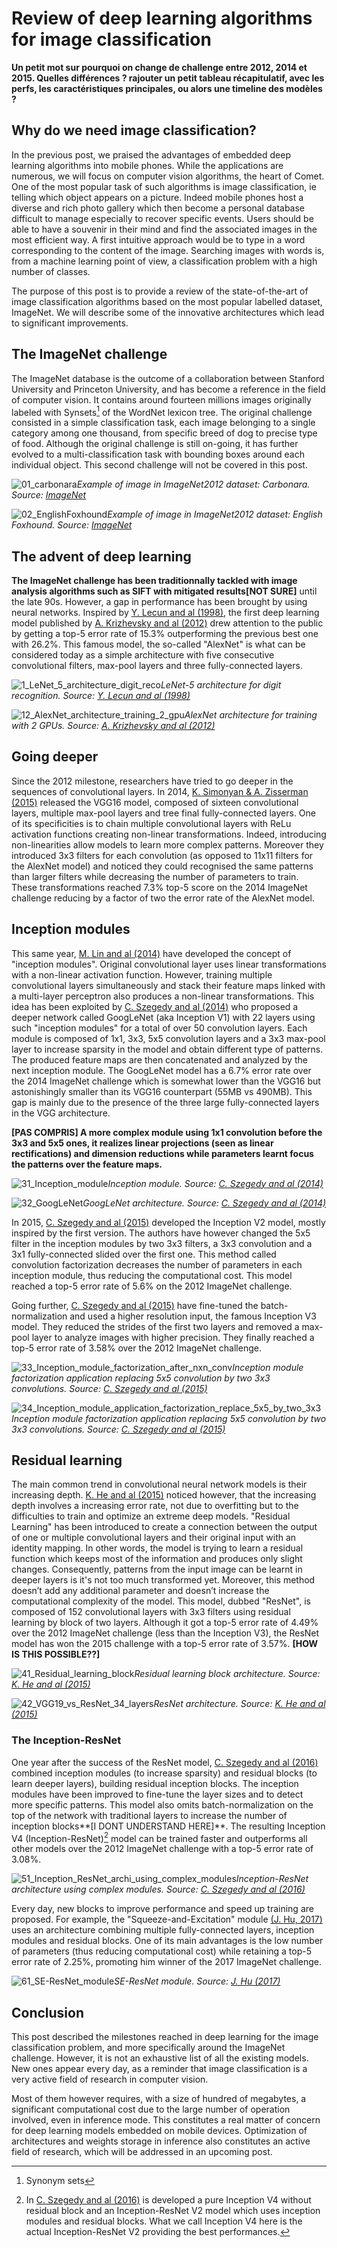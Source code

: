 # Review of deep learning algorithms for image classification

**Un petit mot sur pourquoi on change de challenge entre 2012, 2014 et 2015. Quelles différences ? rajouter un petit tableau récapitulatif, avec les perfs, les caractéristiques principales, ou alors une timeline des modèles ?**

## Why do we need image classification?
In the previous post, we praised the advantages of embedded deep learning algorithms into mobile phones. While the applications are numerous, we will focus on computer vision algorithms, the heart of Comet. One of the most popular task of such algorithms is image classification, ie telling which object appears on a picture. Indeed mobile phones host a diverse and rich photo gallery which then become a personal database difficult to manage especially to recover specific events. Users should be able to have a souvenir in their mind and find the associated images in the most efficient way. A first intuitive approach would be to type in a word corresponding to the content of the image. Searching images with words is, from a machine learning point of view, a classification problem with a high number of classes. 

The purpose of this post is to provide a review of the state-of-the-art of image classification algorithms based on the most popular labelled dataset, ImageNet. We will describe some of the innovative architectures which lead to significant improvements.


## The ImageNet challenge
The ImageNet database is the outcome of a collaboration between Stanford University and Princeton University, and has become a reference in the field of computer vision. It contains around fourteen millions images originally labeled with Synsets[^1] of the WordNet lexicon tree. The original challenge
consisted in a simple classification task, each image belonging to a single
category among one thousand, from specific breed of dog to precise
type of food. Although the original challenge is still on-going, it has further evolved to a multi-classification task with bounding boxes around each individual object. This second challenge will not be covered in this post.

![01_carbonara](01_carbonara.JPEG)*Example of image in ImageNet2012 dataset: Carbonara. Source: [ImageNet](www.image-net.org/)*

![02_EnglishFoxhound](02_EnglishFoxhound.JPEG)*Example of image in ImageNet2012 dataset: English Foxhound. Source: [ImageNet](www.image-net.org/)*

## The advent of deep learning
**The ImageNet challenge has been traditionnally tackled with image analysis algorithms such as SIFT with mitigated results[NOT SURE]** until the late 90s. However, a gap in performance has been brought by using neural networks. Inspired by [Y. Lecun and al (1998)](http://yann.lecun.com/exdb/publis/pdf/lecun-01a.pdf), the first deep learning model published by [A. Krizhevsky and al (2012)](https://papers.nips.cc/paper/4824-imagenet-classification-with-deep-convolutional-neural-networks) drew attention to the public by getting a top-5 error rate of 15.3% outperforming the previous best one with 26.2%. This famous model, the so-called "AlexNet" is what can be considered today as a simple architecture with five consecutive convolutional filters, max-pool layers and three fully-connected layers.

![1_LeNet_5_architecture_digit_reco](11_LeNet_5_architecture_digit_reco.png)*LeNet-5 architecture for digit recognition. Source: [Y. Lecun and al (1998)](http://yann.lecun.com/exdb/publis/pdf/lecun-01a.pdf)*

![12_AlexNet_architecture_training_2_gpu](12_AlexNet_architecture_training_2_gpu.png)*AlexNet architecture for training with 2 GPUs. Source: [A. Krizhevsky and al (2012)](https://papers.nips.cc/paper/4824-imagenet-classification-with-deep-convolutional-neural-networks)*


## Going deeper  
Since the 2012 milestone, researchers have tried to go deeper in the sequences of convolutional layers. In 2014, [K. Simonyan & A. Zisserman (2015)](https://arxiv.org/abs/1409.1556.pdf) released the VGG16 model, composed of sixteen convolutional layers, multiple max-pool layers and tree final fully-connected layers. One of its specificities is to chain multiple convolutional layers with ReLu activation functions creating non-linear transformations. Indeed, introducing non-linearities allow models to learn more complex patterns. Moreover they introduced 3x3 filters for each convolution (as opposed to 11x11 filters for the AlexNet model) and noticed they could recognised the same patterns than larger filters while decreasing the number of parameters to train. These transformations reached 7.3% top-5 score on the 2014 ImageNet challenge reducing by a factor of two the error rate of the AlexNet model.

## Inception modules
This same year, [M. Lin and al (2014)](https://arxiv.org/abs/1312.4400.pdf) have developed the concept of "inception modules". Original convolutional layer uses linear transformations with a non-linear activation function. However, training multiple convolutional layers simultaneously and stack their feature maps linked with a multi-layer perceptron also produces a non-linear transformations. This idea has been exploited by [C. Szegedy and al (2014)](https://arxiv.org/abs/1409.4842) who proposed a deeper network called GoogLeNet (aka Inception V1) with 22 layers using such "inception modules" for a total of over 50 convolution layers. Each module is composed of 1x1, 3x3, 5x5 convolution layers and a 3x3 max-pool layer to increase sparsity in the model and obtain different type of patterns. The produced feature maps are then concatenated and analyzed by the next inception module. The GoogLeNet model has a 6.7% error rate over the 2014 ImageNet challenge which is somewhat lower than the VGG16 but astonishingly smaller than its VGG16 counterpart (55MB vs 490MB). This gap is mainly due to the presence of the three large fully-connected layers in the VGG architecture.


**[PAS COMPRIS] A more complex module using 1x1 convolution before the 3x3 and 5x5 ones, it realizes linear projections (seen as linear rectifications) and dimension reductions while parameters learnt focus the patterns over the feature maps.**

![31_Inception_module](31_Inception_module.png)*Inception module. Source: [C. Szegedy and al (2014)](https://arxiv.org/abs/1409.4842)*

![32_GoogLeNet](32_GoogLeNet.png)*GoogLeNet architecture. Source: [C. Szegedy and al (2014)](https://arxiv.org/abs/1409.4842)*

In 2015, [C. Szegedy and al (2015)](https://arxiv.org/abs/1512.00567) developed  the Inception V2 model, mostly inspired by the first version. The authors have however changed the 5x5 filter in the inception modules by two 3x3 filters, a 3x3 convolution and a 3x1 fully-connected slided over the first one. This method called convolution factorization decreases the number of parameters in each inception module, thus reducing the computational cost. This model reached a top-5 error rate of 5.6% on the 2012 ImageNet challenge.

Going further, [C. Szegedy and al (2015)](https://arxiv.org/abs/1512.00567) have fine-tuned the batch-normalization and used a higher resolution input, the famous Inception V3 model. They reduced the strides of the first two layers and removed a max-pool layer to analyze images with higher precision. They finally reached a top-5 error rate of 3.58% over the 2012 ImageNet challenge.

![33_Inception_module_factorization_after_nxn_conv](33_Inception_module_factorization_after_nxn_conv.png)*Inception module factorization application replacing 5x5 convolution
by two 3x3 convolutions. Source: [C. Szegedy and al (2015)](https://arxiv.org/abs/1512.00567)*

![34_Inception_module_application_factorization_replace_5x5_by_two_3x3](34_Inception_module_application_factorization_replace_5x5_by_two_3x3.png)*Inception module factorization application replacing 5x5 convolution
by two 3x3 convolutions. Source: [C. Szegedy and al (2015)](https://arxiv.org/abs/1512.00567)*


## Residual learning
The main common trend in convolutional neural network models is their increasing depth. [K. He and al (2015)](http://arxiv.org/abs/1512.03385) noticed however,  that the increasing depth involves a increasing error rate, not due to overfitting but to the difficulties to train and optimize an extreme deep models. "Residual Learning" has been introduced to create a connection
between the output of one or multiple convolutional layers and their
original input with an identity mapping. In other words, the model is
trying to learn a residual function which keeps most of the information
and produces only slight changes. Consequently, patterns from the input image can be learnt in deeper layers is it's not too much transformed yet. Moreover, this method doesn’t add any additional parameter and doesn’t increase the computational complexity of the model. This model, dubbed "ResNet", is composed of 152 convolutional layers with 3x3 filters using residual learning by
block of two layers. Although it got a top-5 error rate of 4.49% over
the 2012 ImageNet challenge (less than the Inception V3), the ResNet
model has won the 2015 challenge with a top-5 error rate of 3.57%. **[HOW IS THIS POSSIBLE??]**

![41_Residual_learning_block](41_Residual_learning_block.png)*Residual learning block architecture. Source: [K. He and al (2015)](http://arxiv.org/abs/1512.03385)*

![42_VGG19_vs_ResNet_34_layers](42_VGG19_vs_ResNet_34_layers.png)*ResNet architecture. Source: [K. He and al (2015)](http://arxiv.org/abs/1512.03385)*

### The Inception-ResNet
One year after the success of the ResNet model, [C. Szegedy and al (2016)](http://arxiv.org/abs/1602.07261) combined inception modules (to increase sparsity) and residual blocks (to learn deeper layers), building residual inception blocks. The inception modules have been improved to fine-tune the layer sizes and to detect more specific patterns. This model also omits batch-normalization on the top of the network with traditional layers to increase the number of inception blocks**[I DONT UNDERSTAND HERE]**. The resulting Inception V4 (Inception-ResNet)[^2] model can be trained faster and outperforms all other models over the 2012 ImageNet challenge with a top-5 error rate of 3.08%.

![51_Inception_ResNet_archi_using_complex_modules](51_Inception_ResNet_archi_using_complex_modules.png)*Inception-ResNet architecture using complex modules. Source: [C. Szegedy and al (2016)](http://arxiv.org/abs/1602.07261)*

Every day, new blocks to improve performance and speed up training
are proposed. For example, the "Squeeze-and-Excitation" module
[(J. Hu, 2017)](https://arxiv.org/abs/1709.01507) uses an architecture combining multiple fully-connected layers, inception modules and residual blocks. One of its main advantages is the low number of parameters (thus reducing computational cost) while retaining a top-5 error rate of 2.25%, promoting him winner of the 2017 ImageNet challenge.

![61_SE-ResNet_module](61_SE-ResNet_module.png)*SE-ResNet module. Source: [J. Hu (2017)](https://arxiv.org/abs/1709.01507)*

## Conclusion
This post described the milestones reached in deep learning for the image classification problem, and more specifically around the ImageNet challenge. However, it is not an exhaustive list of all the existing models. New ones appear every day, as a reminder that image classification is a very active field of research in computer vision.

Most of them however requires, with a size of hundred of megabytes, a significant computational cost due to the large number of operation involved, even in inference mode. This constitutes a real matter of concern for deep learning models embedded on mobile devices. Optimization of architectures and weights storage in inference also constitutes an active field of research, which will be addressed in an upcoming post.

[^1]: Synonym sets

[^2]: In [C. Szegedy and al (2016)](http://arxiv.org/abs/1602.07261) is developed a pure Inception V4 without residual block and an Inception-ResNet V2 model which uses inception modules and residual blocks. What we call Inception V4 here is the actual Inception-ResNet V2 providing the best performances.
